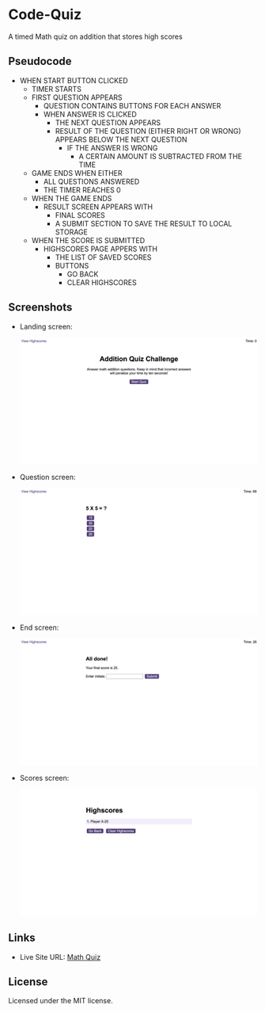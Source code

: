 # Code-Quiz
A timed Math quiz on addition that stores high scores

## Pseudocode

- WHEN START BUTTON CLICKED
    - TIMER STARTS
    - FIRST QUESTION APPEARS
        - QUESTION CONTAINS BUTTONS FOR EACH ANSWER
        - WHEN ANSWER IS CLICKED
            - THE NEXT QUESTION APPEARS
            - RESULT OF THE QUESTION (EITHER RIGHT OR WRONG) APPEARS BELOW THE NEXT QUESTION
                - IF THE ANSWER IS WRONG
                    - A CERTAIN AMOUNT IS SUBTRACTED FROM THE TIME
    - GAME ENDS WHEN EITHER
        - ALL QUESTIONS ANSWERED
        - THE TIMER REACHES 0
    - WHEN THE GAME ENDS
        - RESULT SCREEN APPEARS WITH
            - FINAL SCORES
            - A SUBMIT SECTION TO SAVE THE RESULT TO LOCAL STORAGE
    - WHEN THE SCORE IS SUBMITTED
        - HIGHSCORES PAGE APPERS WITH
            - THE LIST OF SAVED SCORES
            - BUTTONS
                - GO BACK
                - CLEAR HIGHSCORES

## Screenshots

- Landing screen:

    ![](assets/images/screenshot-1.png)

- Question screen:

    ![](assets/images/screenshot-2.png)

- End screen:

    ![](assets/images/screenshot-3.png)

- Scores screen:
    
    ![](assets/images/screenshot-4.png)


## Links

- Live Site URL: [Math Quiz](https://luxury-paprenjak-306d84.netlify.app/)

## License

Licensed under the MIT license.

